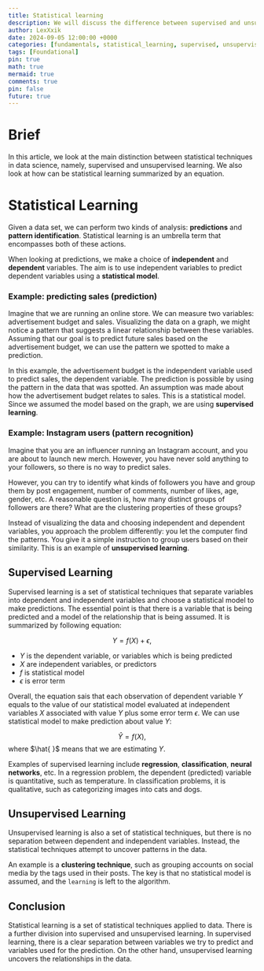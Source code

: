 ```yaml
---
title: Statistical learning
description: We will discuss the difference between supervised and unsupervised learning. Furthermore, we will introduce notion of indpendent, and dependent variable for supervised learning.
author: LexXxik
date: 2024-09-05 12:00:00 +0000
categories: [fundamentals, statistical_learning, supervised, unsupervised]
tags: [Foundational]
pin: true
math: true
mermaid: true
comments: true
pin: false
future: true
---
```


# Brief
In this article, we look at the main distinction between statistical techniques in data science, namely, supervised and unsupervised learning. We also look at how can be statistical learning summarized by an equation.

# Statistical Learning

Given a data set, we can perform two kinds of analysis: **predictions** and **pattern identification**. Statistical learning is an umbrella term that encompasses both of these actions.

When looking at predictions, we make a choice of **independent** and **dependent** variables. The aim is to use independent variables to predict dependent variables using a **statistical model**.

### Example: predicting sales (prediction)

Imagine that we are running an online store. We can measure two variables: advertisement budget and sales. Visualizing the data on a graph, we might notice a pattern that suggests a linear relationship between these variables. Assuming that our goal is to predict future sales based on the advertisement budget, we can use the pattern we spotted to make a prediction.

In this example, the advertisement budget is the independent variable used to predict sales, the dependent variable. The prediction is possible by using the pattern in the data that was spotted. An assumption was made about how the advertisement budget relates to sales. This is a statistical model. Since we assumed the model based on the graph, we are using **supervised learning**.

### Example: Instagram users (pattern recognition)

Imagine that you are an influencer running an Instagram account, and you are about to launch new merch. However, you have never sold anything to your followers, so there is no way to predict sales.

However, you can try to identify what kinds of followers you have and group them by post engagement, number of comments, number of likes, age, gender, etc. A reasonable question is, how many distinct groups of followers are there? What are the clustering properties of these groups?

Instead of visualizing the data and choosing independent and dependent variables, you approach the problem differently: you let the computer find the patterns. You give it a simple instruction to group users based on their similarity. This is an example of **unsupervised learning**.

## Supervised Learning

Supervised learning is a set of statistical techniques that separate variables into dependent and independent variables and choose a statistical model to make predictions. The essential point is that there is a variable that is being predicted and a model of the relationship that is being assumed. It is summarized by following equation:

$$Y = f(X)+\epsilon ,$$

- $Y$ is the dependent variable, or variables which is being predicted
- $X$ are independent variables, or predictors
- $f$ is statistical model
- $\epsilon$ is error term

Overall, the equation sais that each observation of dependent variable $Y$ equals to the value of our statistical model evaluated at independent variables $X$ associated with value $Y$ plus some error term $\epsilon$. We can use statistical model to make prediction about value $Y$:

$$\hat{Y} = f(X),$$
where $\hat{ }$ means that we are estimating $Y$.

Examples of supervised learning include **regression**, **classification**, **neural networks**, etc. In a regression problem, the dependent (predicted) variable is quantitative, such as temperature. In classification problems, it is qualitative, such as categorizing images into cats and dogs.  

## Unsupervised Learning

Unsupervised learning is also a set of statistical techniques, but there is no separation between dependent and independent variables. Instead, the statistical techniques attempt to uncover patterns in the data.

An example is a **clustering technique**, such as grouping accounts on social media by the tags used in their posts. The key is that no statistical model is assumed, and the ``learning`` is left to the algorithm.

## Conclusion

Statistical learning is a set of statistical techniques applied to data. There is a further division into supervised and unsupervised learning. In supervised learning, there is a clear separation between variables we try to predict and variables used for the prediction. On the other hand, unsupervised learning uncovers the relationships in the data.
